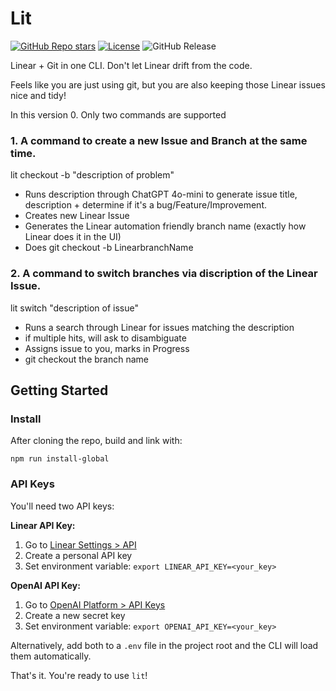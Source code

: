 # Lit

[![GitHub Repo stars](https://img.shields.io/github/stars/tekaratzas/lit-cli?style=social)](https://github.com/tekaratzas/lit-cli)
[![License](https://img.shields.io/github/license/tekaratzas/lit-cli)](https://github.com/tekaratzas/lit-cli/blob/main/LICENSE)
![GitHub Release](https://img.shields.io/github/v/release/tekaratzas/lit-cli)

Linear + Git in one CLI. Don't let Linear drift from the code.

Feels like you are just using git, but you are also keeping those Linear issues nice and tidy!

In this version 0. Only two commands are supported

### 1. A command to create a new Issue and Branch at the same time.

lit checkout -b "description of problem"

- Runs description through ChatGPT 4o-mini to generate issue title, description + determine if it's a bug/Feature/Improvement.
- Creates new Linear Issue
- Generates the Linear automation friendly branch name (exactly how Linear does it in the UI)
- Does git checkout -b LinearbranchName

### 2. A command to switch branches via discription of the Linear Issue.

lit switch "description of issue"

- Runs a search through Linear for issues matching the description
- if multiple hits, will ask to disambiguate
- Assigns issue to you, marks in Progress
- git checkout the branch name

## Getting Started

### Install

After cloning the repo, build and link with:

```
npm run install-global
```

### API Keys

You'll need two API keys:

**Linear API Key:**
1. Go to [Linear Settings > API](https://linear.app/settings/api)
2. Create a personal API key
3. Set environment variable: `export LINEAR_API_KEY=<your_key>`

**OpenAI API Key:**
1. Go to [OpenAI Platform > API Keys](https://platform.openai.com/api-keys)
2. Create a new secret key
3. Set environment variable: `export OPENAI_API_KEY=<your_key>`

Alternatively, add both to a `.env` file in the project root and the CLI will load them automatically.

That's it. You're ready to use `lit`!

